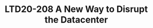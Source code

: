---
categories:
- ltd20
description: '<strong>To join this session live please go to:</strong><br><ul><li>YouTube:
  <a href="https://youtu.be/xnz5R5Gcmrg" target="_blank">https://youtu.be/xnz5R5Gcmrg</a></li><li>Zoom:
  <a href="https://zoom.us/j/130181352?pwd=d0tJUE13R2hIdFpxWmhzTnRmMTNoUT09" target="_blank">https://zoom.us/j/130181352?pwd=d0tJUE13R2hIdFpxWmhzTnRmMTNoUT09</a></li></ul><strong>Description:&nbsp;</strong><br><br>The
  datacenter space is ripe for disruption, but it is a challenging space to enter.
  We believe in the power of Open Source and collaboration as key enablers. In this
  session, we will introduce ourselves and how we plan to do things differently at
  NUVIA.'
image:
  featured: 'true'
  path: https://static.linaro.org/connect/ltd20/images/LTD20-208.png
session_id: LTD20-208
session_room: Track 2 [Wednesday]
session_slot:
  end_time: 2020-03-25 18:25
  start_time: 2020-03-25 18:00
session_speakers:
- speaker_bio: Jon Masters is a Computer Architect who helped create the Arm server
    space that we know today. He co-founded the Linaro Datacenter Group, co-authored
    many of the Arm server specifications, and founded the team that built Red Hat
    Enterprise Linux for Arm. Now, he is applying his skills in a datacenter startup.
    Outside of work, Jon loves running.
  speaker_company: NUVIA Inc.
  speaker_image: http://avatars.sched.co/c/75/627701/avatar.jpg.320x320px.jpg?7bd
  speaker_name: Jon Masters
  speaker_position: VP Software
  speaker_role: speaker
session_track: Data Center
tag: session
tags: Data Center
title: LTD20-208 A New Way to Disrupt the Datacenter
---